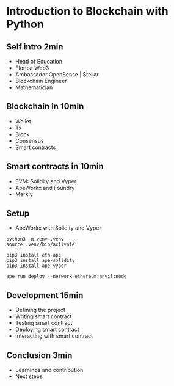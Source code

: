 # Introduction to Blockchain with Python

## Self intro 2min

- Head of Education
- Floripa Web3
- Ambassador OpenSense | Stellar
- Blockchain Engineer
- Mathematician

## Blockchain in 10min

- Wallet
- Tx
- Block
- Consensus
- Smart contracts

## Smart contracts in 10min

- EVM: Solidity and Vyper
- ApeWorkx and Foundry
- Merkly

## Setup

- ApeWorkx with Solidity and Vyper

```
python3 -m venv .venv
source .venv/bin/activate

pip3 install eth-ape
pip3 install ape-solidity
pip3 install ape-vyper
```

```
ape run deploy --network ethereum:anvil:node
```

## Development 15min

- Defining the project
- Writing smart contract
- Testing smart contract
- Deploying smart contract
- Interacting with smart contract

## Conclusion 3min

- Learnings and contribution
- Next steps
